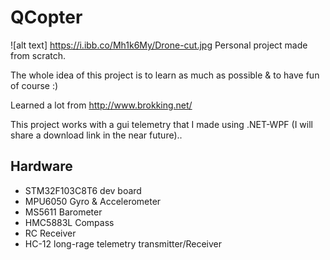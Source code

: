# QCopter

![alt text] https://i.ibb.co/Mh1k6My/Drone-cut.jpg
Personal project made from scratch.

The whole idea of this project is to learn as much as possible & to have fun of course :)

Learned a lot from http://www.brokking.net/

This project works with a gui telemetry that I made using .NET-WPF (I will share a download link in the near future)..


## Hardware
  
* STM32F103C8T6 dev board
* MPU6050 Gyro & Accelerometer
* MS5611 Barometer
* HMC5883L Compass
* RC Receiver
* HC-12 long-rage telemetry transmitter/Receiver
